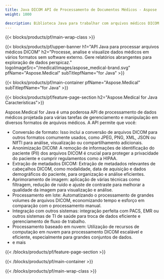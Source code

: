 ```yaml
---
title: Java DICOM API de Processamento de Documentos Médicos - Aspose 
weight: 1000

description: Biblioteca Java para trabalhar com arquivos médicos DICOM. 
---
```


{{< blocks/products/pf/main-wrap-class >}}

{{< blocks/products/pf/upper-banner h1="API Java para processar arquivos médicos DICOM" h2="Processe, analise e visualize dados médicos em vários formatos sem software externo. Gere relatórios abrangentes para exploração de dados perspicaz." logoImageSrc="/medical/images/aspose_medical-brand.svg" pfName="Aspose.Medical" subTitlepfName="for Java" >}}

{{< blocks/products/pf/main-container pfName="Aspose.Medical" subTitlepfName="for Java" >}}

{{< blocks/products/pf/feature-page-section h2="Aspose.Medical for Java Características">}}

<p>Aspose.Medical for Java é uma poderosa API de processamento de dados médicos projetada para várias tarefas de gerenciamento e manipulação em diversos formatos de arquivos médicos. A API permite que você:</p>

<ul>
<li>Conversão de formato: Isso inclui a conversão de arquivos DICOM para outros formatos comumente usados, como JPEG, PNG, XML, JSON ou NIfTI para análise, visualização ou compartilhamento adicionais.</li>
<li>Anonimização DICOM: A remoção de informações de identificação do paciente (PII) dos arquivos DICOM é crucial para proteger a privacidade do paciente e cumprir regulamentos como a HIPAA.</li>
<li>Extração de metadados DICOM: Extração de metadados relevantes de cabeçalhos DICOM, como modalidade, data de aquisição e dados demográficos do paciente, para organização e análise eficientes.</li>
<li>Aprimoramento de imagem: aplicação de várias técnicas como filtragem, redução de ruído e ajuste de contraste para melhorar a qualidade da imagem para visualização e análise.</li>
<li>Processamento em lote: Automatizando o processamento de grandes volumes de arquivos DICOM, economizando tempo e esforço em comparação com o processamento manual.</li>
<li>Integração com outros sistemas: integração perfeita com PACS, EMR ou outros sistemas de TI de saúde para troca de dados eficiente e gerenciamento de fluxo de trabalho.</li>
<li>Processamento baseado em nuvem: Utilização de recursos de computação em nuvem para processamento DICOM escalável e eficiente, especialmente para grandes conjuntos de dados.</li>
<li>e mais</li>
</ul>

{{< /blocks/products/pf/feature-page-section >}}

{{< /blocks/products/pf/main-container >}}

{{< /blocks/products/pf/main-wrap-class >}}